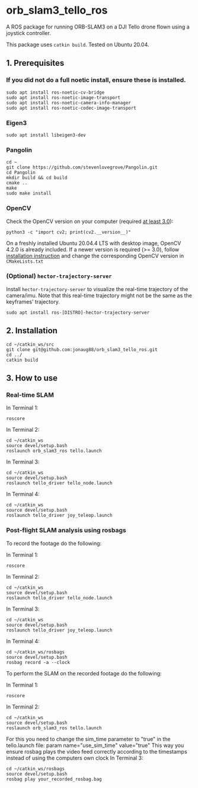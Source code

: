 # orb_slam3_tello_ros
A ROS package for running ORB-SLAM3 on a DJI Tello drone flown using a joystick controller. 

This package uses ```catkin build```. Tested on Ubuntu 20.04.
## 1. Prerequisites
### If you did not do a full noetic install, ensure these is installed.
```
sudo apt install ros-noetic-cv-bridge
sudo apt install ros-noetic-image-transport
sudo apt install ros-noetic-camera-info-manager
sudo apt install ros-noetic-codec-image-transport
```
### Eigen3
```
sudo apt install libeigen3-dev
```
### Pangolin
```
cd ~
git clone https://github.com/stevenlovegrove/Pangolin.git
cd Pangolin
mkdir build && cd build
cmake ..
make
sudo make install
```
### OpenCV
Check the OpenCV version on your computer (required [at least 3.0](https://github.com/UZ-SLAMLab/ORB_SLAM3)):
```
python3 -c "import cv2; print(cv2.__version__)" 
```
On a freshly installed Ubuntu 20.04.4 LTS with desktop image, OpenCV 4.2.0 is already included. If a newer version is required (>= 3.0), follow [installation instruction](https://docs.opencv.org/4.x/d0/d3d/tutorial_general_install.html) and change the corresponding OpenCV version in `CMakeLists.txt`

### (Optional) `hector-trajectory-server`
Install `hector-trajectory-server` to visualize the real-time trajectory of the camera/imu. Note that this real-time trajectory might not be the same as the keyframes' trajectory.
```
sudo apt install ros-[DISTRO]-hector-trajectory-server
```
## 2. Installation
```
cd ~/catkin_ws/src
git clone git@github.com:jonaug88/orb_slam3_tello_ros.git
cd ../
catkin build
```

## 3. How to use
### Real-time SLAM

In Terminal 1:
```
roscore
```
In Terminal 2:
```
cd ~/catkin_ws
source devel/setup.bash
roslaunch orb_slam3_ros tello.launch
```

In Terminal 3:
```
cd ~/catkin_ws
source devel/setup.bash
roslaunch tello_driver tello_node.launch
```
In Terminal 4:
```
cd ~/catkin_ws
source devel/setup.bash
roslaunch tello_driver joy_teleop.launch
```
### Post-flight SLAM analysis using rosbags
To record the footage do the following: 

In Terminal 1:
```
roscore
```
In Terminal 2:

```
cd ~/catkin_ws
source devel/setup.bash
roslaunch tello_driver tello_node.launch
```
In Terminal 3:
```
cd ~/catkin_ws
source devel/setup.bash
roslaunch tello_driver joy_teleop.launch
```
In Terminal 4:
```
cd ~/catkin_ws/rosbags
source devel/setup.bash
rosbag record -a --clock
```
To perform the SLAM on the recorded footage do the following:

In Terminal 1:
```
roscore
```
In Terminal 2:

```
cd ~/catkin_ws
source devel/setup.bash
roslaunch orb_slam3_ros tello.launch
```
For this you need to change the sim_time parameter to "true" in the tello.launch file:
param name="use_sim_time" value="true"
This way you ensure rosbag plays the video feed correctly according to the timestamps instead of using the computers own clock
In Terminal 3:
```
cd ~/catkin_ws/rosbags
source devel/setup.bash
rosbag play your_recorded_rosbag.bag
```



